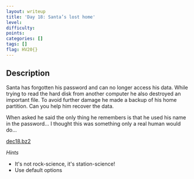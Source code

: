 ```yaml
---
layout: writeup
title: 'Day 18: Santa’s lost home'
level:
difficulty:
points:
categories: []
tags: []
flag: HV20{}
---
```

## Description

Santa has forgotten his password and can no longer access his data.
While trying to read the hard disk from another computer he also
destroyed an important file. To avoid further damage he made a backup of
his home partition. Can you help him recover the data.

When asked he said the only thing he remembers is that he used his name
in the password... I thought this was something only a real human would
do...

[dec18.bz2](writeupfiles/dec18.bz2)

*Hints*

* It's not rock-science, it's station-science!
* Use default options

